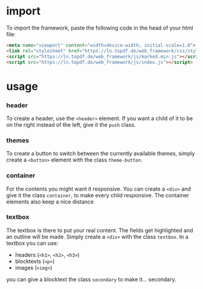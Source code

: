 # import

To import the framework, paste the following code in the head of your html file:
```html
<meta name="viewport" content="width=device-width, initial-scale=1.0">
<link rel="stylesheet" href="https://ln.topdf.de/web_framework/css/styles.css">
<script src="https://ln.topdf.de/web_framework/js/marked.min.js"></script>
<script src="https://ln.topdf.de/web_framework/js/index.js"></script>
```

# usage

### header

To create a header, use the `<header>` element. If you want a child of it to be on the right instead of the left,
give it the `push` class.

### themes

To create a button to switch between the currently available themes, simply create a `<button>` element with the class `theme-button`.

### container

For the contents you might want it responsive. You can create a `<div>` and give it the class `container`, to make every
child responsive. The container elements also keep a nice distance

### textbox

The textbox is there to put your real content. The fields get highlighted and an outline will be made.
Simply create a `<div>` with the class `textbox`. In a textbox you can use:
- headers (`<h1>`, `<h2>`, `<h3>`)
- blocktexts (`<p>`)
- images (`<img>`)

you can give a blocktext the class ``secondary`` to make it... secondary.
